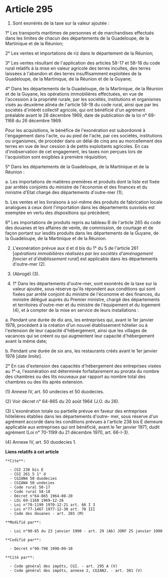 # Article 295

1. Sont exonérés de la taxe sur la valeur ajoutée :

1° Les transports maritimes de personnes et de marchandises effectués dans les limites de chacun des départements de la
Guadeloupe, de la Martinique et de la Réunion;

2° Les ventes et importations de riz dans le département de la Réunion;

3° Les ventes résultant de l'application des articles 58-17 et 58-18 du code rural relatifs à la mise en valeur agricole des
terres incultes, des terres laissées à l'abandon et des terres insuffisamment exploitées de la Guadeloupe, de la Martinique,
de la Réunion et de la Guyane;

4° Dans les départements de la Guadeloupe, de la Martinique, de la Réunion et de la Guyane, les opérations immobilières
effectuées, en vue de l'accession à la propriété rurale, par les sociétés, institutions et organismes visés au deuxième
alinéa de l'article 58-18 du code rural, ainsi que par les sociétés d'intérêt collectif agricole, qui ont bénéficié d'un
agrément préalable avant le 28 décembre 1969, date de publication de la loi n° 69-1168 du 26 décembre 1969.

Pour les acquisitions, le bénéfice de l'exonération est subordonné à l'engagement dans l'acte, ou au pied de l'acte, par ces
sociétés, institutions ou organismes, de procéder dans un délai de cinq ans au morcellement des terres en vue de leur cession
à de petits exploitants agricoles. En cas d'inobservation de cet engagement, les taxes non perçues lors de l'acquisition sont
exigibles à première réquisition;

5° Dans les départements de la Guadeloupe, de la Martinique et de la Réunion :

a. Les importations de matières premières et produits dont la liste est fixée par arrêtés conjoints du ministre de l'économie
et des finances et du ministre d'Etat chargé des départements d'outre-mer (1);

b. Les ventes et les livraisons à soi-même des produits de fabrication locale analogues à ceux dont l'importation dans les
départements susvisés est exemptée en vertu des dispositions qui précèdent;

6° Les importations de produits repris au tableau B de l'article 265 du code des douanes et les affaires de vente, de
commission, de courtage et de façon portant sur lesdits produits dans les départements de la Guyane, de la Guadeloupe, de la
Martinique et de la Réunion.

2. L'exonération prévue aux d et d bis du 1° du 5 de l'article 261 [*opérations immobilières réalisées par les sociétés
d'aménagement foncier et d'établissement rural*] est applicable dans les départements d'outre-mer (2).

3. (Abrogé) (3).

4. 1° Dans les départements d'outre-mer, sont exonérés de la taxe sur la valeur ajoutée, sous réserve qu'ils répondent aux
conditions qui sont fixées par arrêté conjoint du ministre de l'économie et des finances, du ministre délégué auprès du
Premier ministre, chargé des départements et territoires d'outre-mer et du ministre de l'équipement et du logement (4), et à
compter de la mise en service de leurs installations :

a. Pendant une durée de dix ans, les entreprises qui, avant le 1er janvier 1978, procèdent à la création d'un nouvel
établissement hôtelier ou à l'extension de leur capacité d'hébergement, ainsi que les villages de vacances qui se créent ou
qui augmentent leur capacité d'hébergement avant la même date;

b. Pendant une durée de six ans, les restaurants créés avant le 1er janvier 1978 [*date limite*].

2° En cas d'extension des capacités d'hébergement des entreprises visées au 1°-a, l'exonération est déterminée
forfaitairement au prorata du nombre des chambres ou des lits nouveaux par rapport au nombre total des chambres ou des lits
après extension.

(1)  Annexe IV, art. 50 undecies et 50 duodecies.

(2)  Voir décret n° 64-865 du 20 août 1964 (J.O. du 26).

(3)  L'exonération totale ou partielle prévue en faveur des entreprises hôtelières établies dans les départements d'outre-
mer, sous réserve d'un agrément accordé dans les conditions prévues à l'article 238 bis E demeure applicable aux entreprises
qui ont bénéficié, avant le 1er janvier 1971, dudit agrément (Loi n° 70-1199 du 21 décembre 1970, art. 66-I-3).

(4)  Annexe IV, art. 50 duodecies 1.

**Liens relatifs à cet article**

	**Cite**:

	  - CGI 238 bis E
	  - CGI 261 5 1° d
	  - CGIAN4 50 duodecies
	  - CGIAN4 50 undecies
	  - Code rural 58-17
	  - Code rural 58-18
	  - Décret n°64-865 1964-08-20
	  - LOi 69-1168 1969-12-26
	  - Loi n°70-1199 1970-12-21 art. 66 I 3
	  - Loi n°77-1467 1977-12-30 art. 70 III
	  - Code des douanes - art. 265 (M)

	**Modifié par**:

	  - Loi n°90-85 du 23 janvier 1990 - art. 29 (Ab) JORF 25 janvier 1990

	**Codifié par**:

	  - Décret n°90-798 1990-09-10

	**Cité par**:

	  - Code général des impôts, CGI. - art. 295 A (V)
	  - Code général des impôts, annexe 2, CGIAN2. - art. 301 (V)
